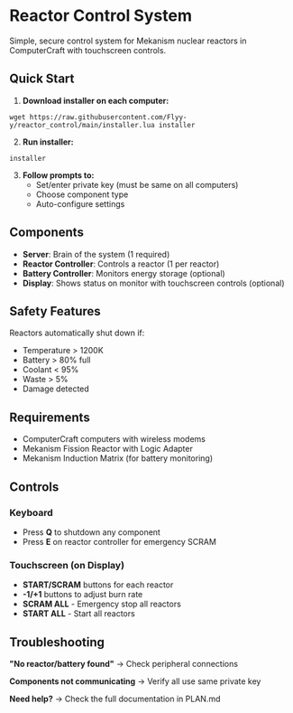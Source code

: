 # Reactor Control System

Simple, secure control system for Mekanism nuclear reactors in ComputerCraft with touchscreen controls.

## Quick Start

1. **Download installer on each computer:**
```
wget https://raw.githubusercontent.com/Flyy-y/reactor_control/main/installer.lua installer
```

2. **Run installer:**
```
installer
```

3. **Follow prompts to:**
   - Set/enter private key (must be same on all computers)
   - Choose component type
   - Auto-configure settings

## Components

- **Server**: Brain of the system (1 required)
- **Reactor Controller**: Controls a reactor (1 per reactor)
- **Battery Controller**: Monitors energy storage (optional)
- **Display**: Shows status on monitor with touchscreen controls (optional)

## Safety Features

Reactors automatically shut down if:
- Temperature > 1200K
- Battery > 80% full
- Coolant < 95%
- Waste > 5%
- Damage detected

## Requirements

- ComputerCraft computers with wireless modems
- Mekanism Fission Reactor with Logic Adapter
- Mekanism Induction Matrix (for battery monitoring)

## Controls

### Keyboard
- Press **Q** to shutdown any component
- Press **E** on reactor controller for emergency SCRAM

### Touchscreen (on Display)
- **START/SCRAM** buttons for each reactor
- **-1/+1** buttons to adjust burn rate
- **SCRAM ALL** - Emergency stop all reactors
- **START ALL** - Start all reactors

## Troubleshooting

**"No reactor/battery found"**
→ Check peripheral connections

**Components not communicating**
→ Verify all use same private key

**Need help?**
→ Check the full documentation in PLAN.md